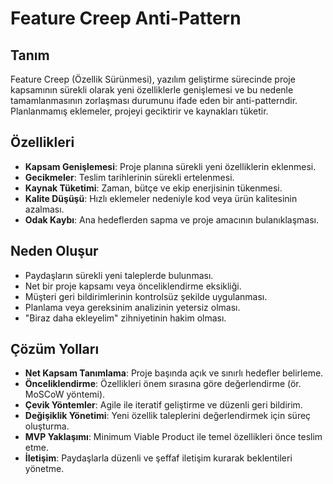 # Feature Creep Anti-Pattern

## Tanım
Feature Creep (Özellik Sürünmesi), yazılım geliştirme sürecinde proje kapsamının sürekli olarak yeni özelliklerle genişlemesi ve bu nedenle tamamlanmasının zorlaşması durumunu ifade eden bir anti-patterndir. Planlanmamış eklemeler, projeyi geciktirir ve kaynakları tüketir.

## Özellikleri
- **Kapsam Genişlemesi**: Proje planına sürekli yeni özelliklerin eklenmesi.
- **Gecikmeler**: Teslim tarihlerinin sürekli ertelenmesi.
- **Kaynak Tüketimi**: Zaman, bütçe ve ekip enerjisinin tükenmesi.
- **Kalite Düşüşü**: Hızlı eklemeler nedeniyle kod veya ürün kalitesinin azalması.
- **Odak Kaybı**: Ana hedeflerden sapma ve proje amacının bulanıklaşması.

## Neden Oluşur
- Paydaşların sürekli yeni taleplerde bulunması.
- Net bir proje kapsamı veya önceliklendirme eksikliği.
- Müşteri geri bildirimlerinin kontrolsüz şekilde uygulanması.
- Planlama veya gereksinim analizinin yetersiz olması.
- "Biraz daha ekleyelim" zihniyetinin hakim olması.

## Çözüm Yolları
- **Net Kapsam Tanımlama**: Proje başında açık ve sınırlı hedefler belirleme.
- **Önceliklendirme**: Özellikleri önem sırasına göre değerlendirme (ör. MoSCoW yöntemi).
- **Çevik Yöntemler**: Agile ile iteratif geliştirme ve düzenli geri bildirim.
- **Değişiklik Yönetimi**: Yeni özellik taleplerini değerlendirmek için süreç oluşturma.
- **MVP Yaklaşımı**: Minimum Viable Product ile temel özellikleri önce teslim etme.
- **İletişim**: Paydaşlarla düzenli ve şeffaf iletişim kurarak beklentileri yönetme.